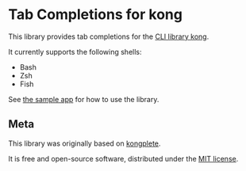# Tab Completions for kong

This library provides tab completions for the [CLI library kong](https://github.com/alecthomas/kong).

It currently supports the following shells:

- Bash
- Zsh
- Fish

See [the sample app](./example/greet.go) for how to use the library.

## Meta

This library was originally based on [kongplete](https://github.com/WillAbides/kongplete).

It is free and open-source software, distributed under the [MIT license](./LICENSE.txt).

